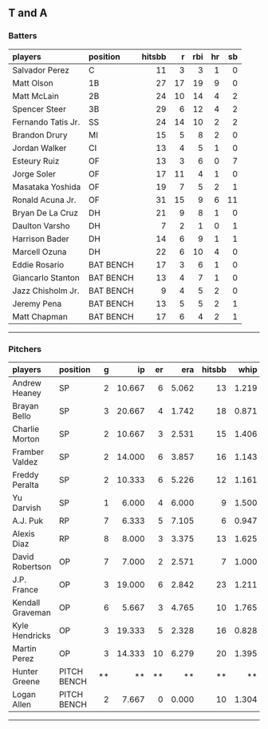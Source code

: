 ## T and A

### Batters

 
|players            |position  | hitsbb|  r| rbi| hr| sb| 
|:------------------|:---------|------:|--:|---:|--:|--:| 
|Salvador Perez     |C         |     11|  3|   3|  1|  0| 
|Matt Olson         |1B        |     27| 17|  19|  9|  0| 
|Matt McLain        |2B        |     24| 10|  14|  4|  2| 
|Spencer Steer      |3B        |     29|  6|  12|  4|  2| 
|Fernando Tatis Jr. |SS        |     24| 14|  10|  2|  2| 
|Brandon Drury      |MI        |     15|  5|   8|  2|  0| 
|Jordan Walker      |CI        |     13|  4|   5|  1|  0| 
|Esteury Ruiz       |OF        |     13|  3|   6|  0|  7| 
|Jorge Soler        |OF        |     17| 11|   4|  1|  0| 
|Masataka Yoshida   |OF        |     19|  7|   5|  2|  1| 
|Ronald Acuna Jr.   |OF        |     31| 15|   9|  6| 11| 
|Bryan De La Cruz   |DH        |     21|  9|   8|  1|  0| 
|Daulton Varsho     |DH        |      7|  2|   1|  0|  1| 
|Harrison Bader     |DH        |     14|  6|   9|  1|  1| 
|Marcell Ozuna      |DH        |     22|  6|  10|  4|  0| 
|Eddie Rosario      |BAT BENCH |     17|  3|   6|  1|  0| 
|Giancarlo Stanton  |BAT BENCH |     13|  4|   7|  1|  0| 
|Jazz Chisholm Jr.  |BAT BENCH |      9|  4|   5|  2|  0| 
|Jeremy Pena        |BAT BENCH |     13|  5|   5|  2|  1| 
|Matt Chapman       |BAT BENCH |     17|  6|   4|  2|  1| 


* * *

### Pitchers

 
|players          |position    |  g|     ip| er|   era| hitsbb|  whip| so|  w| sv| 
|:----------------|:-----------|--:|------:|--:|-----:|------:|-----:|--:|--:|--:| 
|Andrew Heaney    |SP          |  2| 10.667|  6| 5.062|     13| 1.219| 13|  0|  0| 
|Brayan Bello     |SP          |  3| 20.667|  4| 1.742|     18| 0.871| 13|  2|  0| 
|Charlie Morton   |SP          |  2| 10.667|  3| 2.531|     15| 1.406| 12|  2|  0| 
|Framber Valdez   |SP          |  2| 14.000|  6| 3.857|     16| 1.143| 15|  1|  0| 
|Freddy Peralta   |SP          |  2| 10.333|  6| 5.226|     12| 1.161| 13|  0|  0| 
|Yu Darvish       |SP          |  1|  6.000|  4| 6.000|      9| 1.500|  6|  0|  0| 
|A.J. Puk         |RP          |  7|  6.333|  5| 7.105|      6| 0.947|  7|  1|  5| 
|Alexis Diaz      |RP          |  8|  8.000|  3| 3.375|     13| 1.625|  6|  1|  5| 
|David Robertson  |OP          |  7|  7.000|  2| 2.571|      7| 1.000|  5|  0|  3| 
|J.P. France      |OP          |  3| 19.000|  6| 2.842|     23| 1.211| 10|  2|  0| 
|Kendall Graveman |OP          |  6|  5.667|  3| 4.765|     10| 1.765|  5|  2|  0| 
|Kyle Hendricks   |OP          |  3| 19.333|  5| 2.328|     16| 0.828| 11|  1|  0| 
|Martin Perez     |OP          |  3| 14.333| 10| 6.279|     20| 1.395|  6|  1|  0| 
|Hunter Greene    |PITCH BENCH | **|     **| **|    **|     **|    **| **| **| **| 
|Logan Allen      |PITCH BENCH |  2|  7.667|  0| 0.000|     10| 1.304| 10|  0|  0| 


* * *


